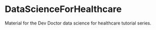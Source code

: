 # DataScienceForHealthcare
Material for the Dev Doctor data science for healthcare tutorial series. 

